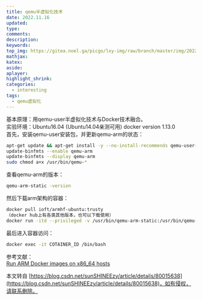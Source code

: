 ```yaml
---
title: qemu半虚拟化技术
date: 2022.11.16
updated:
type: 
comments:
description:
keywords:
top_img: https://gitea.noel.ga/picgo/lxy-img/raw/branch/master/img/202211202343192.jpg
mathjax:
katex:
aside:
aplayer:
highlight_shrink:
categories: 
  - interesting
tags:
  - qemu虚拟化
---
```

基本原理：用qemu-user半虚拟化技术与Docker技术融合。  
实验环境：Ubuntu16.04 (Ubuntu14.04亲测可用) docker version 1.13.0  
首先，安装qemu-user安装包，并更新qemu-arm的状态：

``` bash
apt-get update && apt-get install -y --no-install-recommends qemu-user-static binfmt-support
update-binfmts --enable qemu-arm
update-binfmts --display qemu-arm
sudo chmod a+x /usr/bin/qemu-*
```

查看qemu-arm的版本：

``` bash
qemu-arm-static -version
```

然后下载arm架构的容器：

``` bash
docker pull ioft/armhf-ubuntu:trusty
（docker hub上有各类其他版本，也可以下载使用）
docker run -itd --privileged -v /usr/bin/qemu-arm-static:/usr/bin/qemu-arm-static ioft/armhf-ubuntu:trusty /bin/bash（永久有效的容器）
```

最后进入容器访问：

``` bash
docker exec -it COTAINER_ID /bin/bash
```

参考文献：  
[Run ARM Docker images on x86\_64 hosts](https://blog.ubergarm.com/#/blog/archive/archive-arm-docker-images-on-x86-64)

 

  

本文转自 [https://blog.csdn.net/sunSHINEEzy/article/details/80015638](https://blog.csdn.net/sunSHINEEzy/article/details/80015638)，如有侵权，请联系删除。